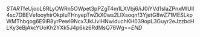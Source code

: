 $START$feUjooL6RLyOWRn5OWpet3pPZgT4m1LXVbj6/iJ0iYVd1sIaZPnxMIUlI4sc7DBEVefooyhirOkpIuTHnyepTwZkX0ws2LIXsoqnf3YjetG8wZ71MESLkpWMThbqog6E9iR8yrPewI9Ncx7JklJvIHNwiduchKH039opL3Guyr2eJzzbcHLKy3eBjAkcYUoKh2YXk5J4p6kz6RdMsQ78Wg==$END$